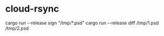 # cloud-rsync

cargo run --release sign "/tmp/*.psd"
cargo run --release diff /tmp/1.psd /tmp/2.psd
